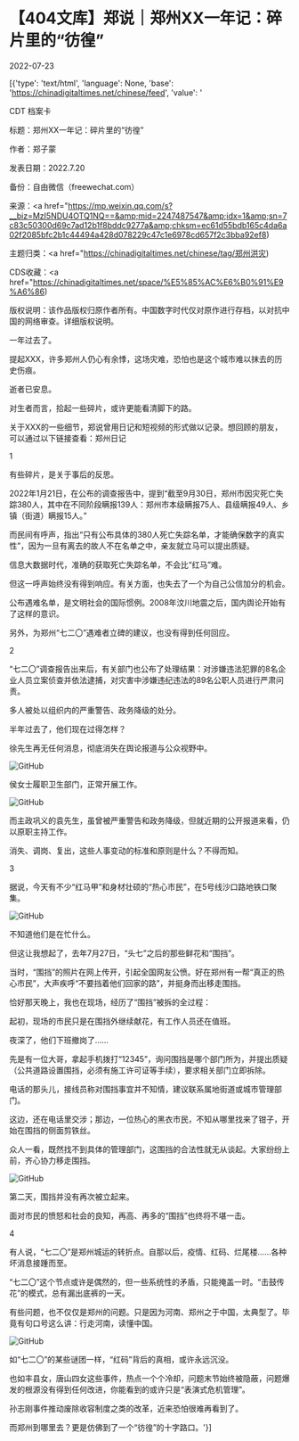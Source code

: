 # 【404文库】郑说｜郑州XX一年记：碎片里的“彷徨”

2022-07-23

[{'type': 'text/html', 'language': None, 'base': 'https://chinadigitaltimes.net/chinese/feed', 'value': '

CDT 档案卡

标题：郑州XX一年记：碎片里的“彷徨”

作者：郑子蒙

发表日期：2022.7.20

备份：自由微信（freewechat.com）

来源：<a href="https://mp.weixin.qq.com/s?__biz=MzI5NDU4OTQ1NQ==&amp;mid=2247487547&amp;idx=1&amp;sn=7c83c50300d69c7ad12b1f8bddc9277a&amp;chksm=ec61d55bdb165c4da6a02f2085bfc2b1c44494a428d078229c47c1e6978cd657f2c3bba92ef8)

主题归类：<a href="https://chinadigitaltimes.net/chinese/tag/郑州洪灾)

CDS收藏：<a href="https://chinadigitaltimes.net/space/%E5%85%AC%E6%B0%91%E9%A6%86)

版权说明：该作品版权归原作者所有。中国数字时代仅对原作进行存档，以对抗中国的网络审查。详细版权说明。





一年过去了。

提起XXX，许多郑州人仍心有余悸，这场灾难，恐怕也是这个城市难以抹去的历史伤痕。

逝者已安息。

对生者而言，拾起一些碎片，或许更能看清脚下的路。

关于XXX的一些细节，郑说曾用日记和短视频的形式做以记录。想回顾的朋友，可以通过以下链接查看：郑州日记

1

有些碎片，是关于事后的反思。

2022年1月21日，在公布的调查报告中，提到“截至9月30日，郑州市因灾死亡失踪380人，其中在不同阶段瞒报139人：郑州市本级瞒报75人、县级瞒报49人、乡镇（街道）瞒报15人。”

而民间有呼声，指出“只有公布具体的380人死亡失踪名单，才能确保数字的真实性”，因为一旦有离去的故人不在名单之中，亲友就立马可以提出质疑。

信息大数据时代，准确的获取死亡失踪名单，不会比“红马”难。

但这一呼声始终没有得到响应。有关方面，也失去了一个为自己公信加分的机会。

公布遇难名单，是文明社会的国际惯例。2008年汶川地震之后，国内舆论开始有了这样的意识。

另外，为郑州“七二〇”遇难者立碑的建议，也没有得到任何回应。

2

“七二〇”调查报告出来后，有关部门也公布了处理结果：对涉嫌违法犯罪的8名企业人员立案侦查并依法逮捕，对灾害中涉嫌违纪违法的89名公职人员进行严肃问责。

多人被处以组织内的严重警告、政务降级的处分。

半年过去了，他们现在过得怎样？

徐先生再无任何消息，彻底消失在舆论报道与公众视野中。

![GitHub](https://chinadigitaltimes.net/chinese/files/2022/07/post-684718-62dc7baf46292.)

侯女士履职卫生部门，正常开展工作。

![GitHub](https://chinadigitaltimes.net/chinese/files/2022/07/post-684718-62dc7bb100e4c.)

而主政巩义的袁先生，虽曾被严重警告和政务降级，但就近期的公开报道来看，仍以原职主持工作。

消失、调岗、复出，这些人事变动的标准和原则是什么？不得而知。

3

据说，今天有不少“红马甲”和身材壮硕的“热心市民”，在5号线沙口路地铁口聚集。

![GitHub](https://chinadigitaltimes.net/chinese/files/2022/07/post-684718-62dc7bb243289.)

不知道他们是在忙什么。

但这让我想起了，去年7月27日，“头七”之后的那些鲜花和“围挡”。

当时，“围挡”的照片在网上传开，引起全国网友公愤。好在郑州有一帮“真正的热心市民”，大声疾呼“不要挡着他们回家的路”，并挺身而出移走围挡。

恰好那天晚上，我也在现场，经历了“围挡”被拆的全过程：

起初，现场的市民只是在围挡外继续献花，有工作人员还在值班。

夜深了，他们下班撤岗了……

先是有一位大哥，拿起手机拨打“12345”，询问围挡是哪个部门所为，并提出质疑（公共道路设置围挡，必须有施工许可证等手续），要求相关部门立即拆除。

电话的那头儿，接线员称对围挡事宜并不知情，建议联系属地街道或城市管理部门。

这边，还在电话里交涉；那边，一位热心的黑衣市民，不知从哪里找来了钳子，开始在围挡的侧面剪铁丝。

众人一看，既然找不到具体的管理部门，这围挡的合法性就无从谈起。大家纷纷上前，齐心协力移走围挡。

![GitHub](https://chinadigitaltimes.net/chinese/files/2022/07/post-684718-62dc7bb521c0e.)

第二天，围挡并没有再次被立起来。

面对市民的愤怒和社会的良知，再高、再多的“围挡”也终将不堪一击。

4

有人说，“七二〇”是郑州城运的转折点。自那以后，疫情、红码、烂尾楼……各种坏消息接踵而至。

“七二〇”这个节点或许是偶然的，但一些系统性的矛盾，只能掩盖一时。“击鼓传花”的模式，总有漏出底裤的一天。

有些问题，也不仅仅是郑州的问题。只是因为河南、郑州之于中国，太典型了。毕竟有句口号这么讲：行走河南，读懂中国。

![GitHub](https://chinadigitaltimes.net/chinese/files/2022/07/post-684718-62dc7bb6c2c6f.)

如“七二〇”的某些谜团一样，“红码”背后的真相，或许永远沉没。

也如丰县女，唐山四女这些事件，热点一个个冷却，问题末节始终被隐蔽，问题爆发的根源没有得到任何改进，你能看到的或许只是“表演式危机管理”。

孙志刚事件推动废除收容制度之类的改革，近来恐怕很难再看到了。

而郑州到哪里去？更是仿佛到了一个“彷徨”的十字路口。'}]